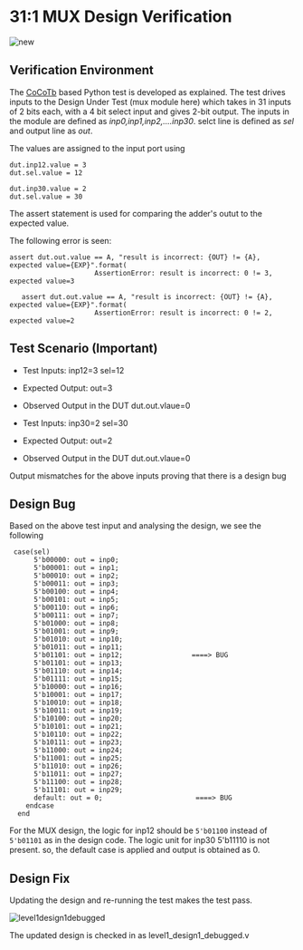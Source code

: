 # 31:1 MUX Design Verification


![new](https://user-images.githubusercontent.com/99884583/181202916-699119c3-4dbf-45cc-80cb-b044b2f8663d.png)

## Verification Environment

The [CoCoTb](https://www.cocotb.org/) based Python test is developed as explained. The test drives inputs to the Design Under Test (mux module here) which takes in 31 inputs of 2 bits each, with a 4 bit select input and gives 2-bit output.
The inputs in the module are defined as *inp0,inp1,inp2,....inp30*. selct line is defined as *sel* and output line as *out*.

The values are assigned to the input port using 

```
dut.inp12.value = 3
dut.sel.value = 12
```

```
dut.inp30.value = 2
dut.sel.value = 30
```

The assert statement is used for comparing the adder's outut to the expected value.

The following error is seen:

```
assert dut.out.value == A, "result is incorrect: {OUT} != {A}, expected value={EXP}".format(
                     AssertionError: result is incorrect: 0 != 3, expected value=3
```

```
   assert dut.out.value == A, "result is incorrect: {OUT} != {A}, expected value={EXP}".format(
                     AssertionError: result is incorrect: 0 != 2, expected value=2
```
## Test Scenario **(Important)**
- Test Inputs: inp12=3 sel=12
- Expected Output: out=3
- Observed Output in the DUT dut.out.vlaue=0



- Test Inputs: inp30=2 sel=30
- Expected Output: out=2
- Observed Output in the DUT dut.out.vlaue=0

Output mismatches for the above inputs proving that there is a design bug

## Design Bug
Based on the above test input and analysing the design, we see the following

```
 case(sel)
      5'b00000: out = inp0;  
      5'b00001: out = inp1;  
      5'b00010: out = inp2;  
      5'b00011: out = inp3;  
      5'b00100: out = inp4;  
      5'b00101: out = inp5;  
      5'b00110: out = inp6;  
      5'b00111: out = inp7;  
      5'b01000: out = inp8;  
      5'b01001: out = inp9;  
      5'b01010: out = inp10;
      5'b01011: out = inp11;
      5'b01101: out = inp12;                 ====> BUG
      5'b01101: out = inp13;
      5'b01110: out = inp14;
      5'b01111: out = inp15;
      5'b10000: out = inp16;
      5'b10001: out = inp17;
      5'b10010: out = inp18;
      5'b10011: out = inp19;
      5'b10100: out = inp20;
      5'b10101: out = inp21;
      5'b10110: out = inp22;
      5'b10111: out = inp23;
      5'b11000: out = inp24;
      5'b11001: out = inp25;
      5'b11010: out = inp26;
      5'b11011: out = inp27;
      5'b11100: out = inp28;
      5'b11101: out = inp29;
      default: out = 0;                       ====> BUG
    endcase
  end
```
For the MUX design, the logic for inp12 should be ``5'b01100`` instead of ``5'b01101`` as in the design code.
The logic unit for inp30 5'b11110 is not present. so, the default case is applied and output is obtained as 0.

## Design Fix
Updating the design and re-running the test makes the test pass.

![level1design1debugged](https://user-images.githubusercontent.com/99884583/181204811-16d723c8-52d1-41e8-b932-1df9397656bf.png)

The updated design is checked in as level1_design1_debugged.v


